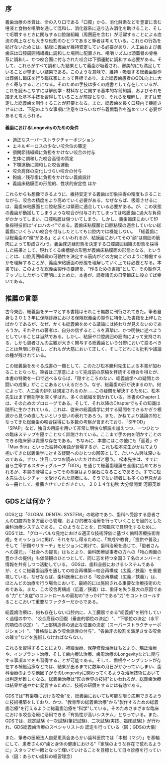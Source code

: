 ## 序
義歯治療の本質は、命の入り口である「口腔」から、消化酵素などを豊富に含む唾液と食物を咀嚼を通して混和し、消化器系に送り込み消化を助けること、そして咀嚼するときに関与する口腔諸組織（周囲筋を含む）が活躍することによる血流の向上なども大きな役割のひとつであると筆者は考えている。これらの行為を妨げないためには、粘膜に義歯が維持安定している必要があり、人工歯および義歯床は口腔周囲諸組織に調和した場所に配置され、咀嚼リズムは頭蓋骨の骨格系に調和し、かつ咬合面に付与された咬合は下顎運動に調和する必要がある。そして、これらがすべて調和した結果として義歯が吸着され、審美的にも満足していることが望ましい結果である。このような意味で、維持・吸着する総義歯製作は葬儀し臨床を行う臨床家にとって目標であり、また総義歯患者のQOL向上に大きく寄与することになる。そのための手技は多くの成書として存在しているが、これを読みこなすには解剖学・材料などに関する基本的な前知識、およびそれを踏まえた基本手技を習得していることが前提となり、それらを理解し、まずは安定した総義歯を制作することが肝要となる。また、総義歯を長く口腔内で機能させるには、下記のような事項に注意をはらいながら義歯製作を進めていく必要があると考えられる。

#### 義歯におけるLongevityのための条件
- 適正なスーパーストラクチャーポジション
- エネルギーロスの少ない咬合位の策定
- 顎関節諸組織に負担をかけない咬合の付与
- 生体に調和した咬合高径の策定
- 下顎運動に調和した咬合運動
- 咬合高径の変化しづらい咬合の付与
- 鉤歯／残存歯に負担をかけない義歯設計
- 義歯床粘膜面の形態的、性状的安定性 ほか

これらからも想像できるように、維持安定する義歯は印象採得の精度もさることながら、咬合の精度をより高めていく必要がある。なぜならば、吸着させるには、義歯床粘膜面と口腔粘膜とは緊密に適合している必要がある。が、この状態の義歯が動揺してしまうような咬合が付与されてしまっては粘膜面に過大な負荷がかかってしまい、口腔粘膜は傷ついてしまう。
しかし、義歯臨床において印象採得技術は“イロハのイ”である。義歯床粘膜面と口腔粘膜の適合していない総義歯にいくらいい咬合を付与したとしても口腔内では機能しない。
「総義歯には総義歯の“顔”がある」とよくいわれるが、粘膜面においてその“顔”は周囲の筋肉によって形成されrう。義歯床辺縁形態を決定する口腔周囲組織の形態を採得した結果として、現れてくる歯槽堤の形態が義歯床粘膜面の形態となる。ということは、口腔周囲組織の可動性を決定する筋肉がどの方向にどのように稼働するかを理解することが、義歯床粘膜面の形態を理解していく上では必要となる。本書では、このような総義歯製作の要諦を、“作るための書籍”として、その製作ステップにしたがって簡明にまとめた。本書が、読者諸氏の日常臨床に役立てば幸いである。

## 推薦の言葉

古今東西、総義歯をテーマとする書籍はそれこそ無数に刊行されてきた。筆者自身も２０１３年に保険診療における保険総義歯の製作に特化した書籍を上梓したばかりであるが、なぜ、かくも総義歯をめぐる議論には終わりが見えないのであろうか。それぞれの著者は、自分の信ずるところを真摯に、かつ明快に述べようとしていることは当然である。しかし、粘膜や口腔周囲の筋肉によって支持される、しかも患者さんの主観が大きく関与する総義歯という分野において語るべきことは無限に存在し、どれもが大筋において正しく、そしてどれにも批判や議論の種が残されている。

この総義歯をめぐる成書の一冊として、このたび松本勝利先生による本書が加わることとなった。筆者はご厚意によって完成前の原稿を拝読する機会を得たが、本書の特徴を一口で述べるならば、「隠すところのない、総義歯学への疑問との闘いの成果」がここにあるといえるだろう。なぜ、総義歯の形が決まるのか。何によって、人工歯の排列は規定されるのか……この疑問を解決するために、松本先生はまず解剖学を深く学ばれ、多くの紙幅を割かれている。本書のChapter１は、そのためのプロローグである。そして、それ以降のChapterでもその知識は随所に生かされている。これは、従来の総義歯学に対する疑問をできるかぎり根源から見つめ直したいという思いの表れであろう。また、かねてより議論の的となってきた総義歯の咬合採得にも多数の考察が含まれており、「SPFOD」「SPAP」など、独自の用語を用いて非常に明快な解説を加えつつ、一つひとつの臨床ステップを隠すことなく詳説されている。ここまで手の内を明かすことのできる臨床家は貴重な存在である。
ちなみに、本書にはこの他にも「面着」や「Max Bite」といった独特の用語が登場するが、これも松本先生がかねてより抱いてきた総義歯学に対する疑問へのひとつの回答として、たいへん興味深いものである。ぜひ、注目しつつお読みいただければと思う。
松本先生は、すでに自ら主宰するスタディグループ「GDS」を通じて総義歯理論を全国に広めておられるが、本書の登場によってその基盤はより盤石になることであろう。すでに松本先生のレクチャーを受けられた読者にも、そうでない読者にも多くの発見がある一冊として、推薦させていただきたい。
２０１４年初秋
大分県開業
河原英雄

## GDSとは何か？
GDSとは「GLOBAL DENTAL SYSTEM」の略称であり、歯科へ受診する患者さんの口腔内を多方面から管理、および的確な治療を行っていくことを目的とした歯科治療システムである。
このようなことを、日常臨床で具現化するために、GDSでは、「グローバルな見地における適正な技術評価に基づく歯科医療技術育成」をミッションに掲げ、それをなし得るために、「育成や教育」「提供や普及」そして「研鑽やリサーチ」をビジョンに掲げて、歯科治療を通じて、「患者さんへの還元」、「社会への提言」はもとより、歯科医療従事者の方への「物心両面の豊かさの提供」も価値観のひとつとして、同じ志を持つ全国３７名のメンバーと情報を共有しつつ活動している。
GDSは、歯科全般におけるシステムであるが、とくに総義歯治療を通しての咬合再構築＝咬合再構成（広義／狭義）を重要視している。なぜならば、歯科医療における「咬合再構成（広義／狭義）」は、ほとんどの治療を行う場合において、最終的には施術される重要な治療技術のためである。また、この咬合再構成（広義／狭義）は、歯牙を失う最大の原因である"力"と"炎症"のコントロールの最初の"きっかけ"である"力"をコントロールすることにおいて重要なファクターだからである。

総義歯治療は、何も存在しない口腔内に、人工臓器である"総義歯"を制作していく過程の中で、"咬合高径の回復（垂直的顎位の決定）"、"下顎位の決定（水平的顎位の決定）"、"上部構造体の適正な位置の決定（スーパーストラクチャーポジション）"、"骨格型にあう咬合誘導の付与"、"各歯牙の役割を満足させる咬合の確立"などを施術しなければならない。

これらを習得することにより、補綴治療、保存修復治療はもとより、矯正治療や、インプラント治療、そして歯内療法治療、歯周治療のLongevityなどに関与する事項までをも習得することが可能である。そして、歯根やインプラントが存在する補綴治療などでは、結果が出るまでに数年の月日がかかっていしまい、歯科治療のような他因子がそのLongevityに関わってくるような治療技術においては判定が難しくなる。総義歯治療は"匠の世界の技術"といわれるが、総義歯治療は結果が速やかに発言するために、技術の研鑽をするには有効である。

GDSでは"有歯顎における咬合"を、総義歯においても可能な限り応用できるように技術構築をしており、かつ、"教育型の総義歯治療"から"製作するための総義歯治療"を行えるように総義歯治療を"科学"している。そのためさまざまな臨床における咬合治療に活用できる「有効性が高いシステム」となっている。また、GDSでは、認定試験《一次試験(筆記試験)、二次試験(実技、臨床試験)》が行われ、GDS総義歯治療のスペシャリストの
認定を行っている（図：GDSの大儀）

また、筆者の医療法人自愛恵真会あらかい歯科医院では「本樹（マジ）」を基軸にして、患者さんの"歯と身体の健康における"「家族のような存在で荒れるように」スタッフが一眼となって輝いていけることを目標として日々診療を行っている（図：あらかい歯科の経営理念）